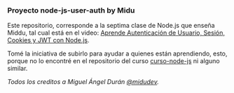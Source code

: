 ### Proyecto node-js-user-auth by Midu

Este repositorio, corresponde a la septima clase de Node.js que enseña Middu, tal cual está en el video: [Aprende Autenticación de Usuario, Sesión, Cookies y JWT con Node.js](https://www.youtube.com/watch?v=UqnnhAZxRac).

Tomé la iniciativa de subirlo para ayudar a quienes están aprendiendo, esto, porque no lo encontré en el repositorio del curso [curso-node-js](https://github.com/midudev/curso-node-js) ni alguno similar.

*Todos los creditos a Miguel Ángel Durán [@midudev](https://x.com/midudev).*